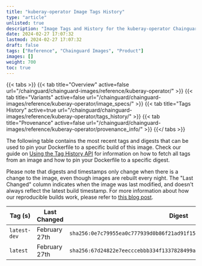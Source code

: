 ```yaml
---
title: "kuberay-operator Image Tags History"
type: "article"
unlisted: true
description: "Image Tags and History for the kuberay-operator Chainguard Image"
date: 2024-02-27 17:07:32
lastmod: 2024-02-27 17:07:32
draft: false
tags: ["Reference", "Chainguard Images", "Product"]
images: []
weight: 700
toc: true
---
```


{{< tabs >}}
{{< tab title="Overview" active=false url="/chainguard/chainguard-images/reference/kuberay-operator/" >}}
{{< tab title="Variants" active=false url="/chainguard/chainguard-images/reference/kuberay-operator/image_specs/" >}}
{{< tab title="Tags History" active=true url="/chainguard/chainguard-images/reference/kuberay-operator/tags_history/" >}}
{{< tab title="Provenance" active=false url="/chainguard/chainguard-images/reference/kuberay-operator/provenance_info/" >}}
{{</ tabs >}}

The following table contains the most recent tags and digests that can be used to pin your Dockerfile to a specific build of this image. Check our guide on [Using the Tag History API](/chainguard/chainguard-images/using-the-tag-history-api/) for information on how to fetch all tags from an image and how to pin your Dockerfile to a specific digest.

Please note that digests and timestamps only change when there is a change to the image, even though images are rebuilt every night. The "Last Changed" column indicates when the image was last modified, and doesn't always reflect the latest build timestamp. For more information about how our reproducible builds work, please refer to [this blog post](https://www.chainguard.dev/unchained/reproducing-chainguards-reproducible-image-builds).

| Tag (s)       | Last Changed  | Digest                                                                    |
|---------------|---------------|---------------------------------------------------------------------------|
|  `latest-dev` | February 27th | `sha256:0e7c79955ea0c777939d0b86f21ad91f1569c35e89eb1c2938b1ab11d1cab226` |
|  `latest`     | February 27th | `sha256:67d24822e7eecccebbb334f1337828499aaed72045f874ab96ec79f07aa9a4f3` |

